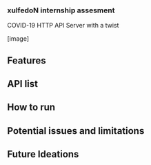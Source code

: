 ### xulfedoN internship assesment
COVID-19 HTTP API Server with a twist

[image]

## Features

## API list

## How to run

## Potential issues and limitations

## Future Ideations